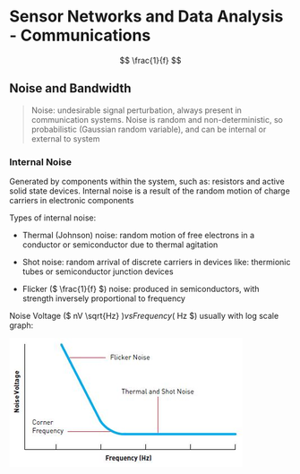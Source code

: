 # Sensor Networks and Data Analysis - Communications

$$ \frac{1}{f} $$

## Noise and Bandwidth

> Noise: undesirable signal perturbation, always present in communication systems. Noise is random and non-deterministic, so probabilistic (Gaussian random variable), and can be internal or external to system

### Internal Noise

Generated by components within the system, such as: resistors and active solid state devices. Internal noise is a result of the random motion of charge carriers in electronic components

Types of internal noise:

- Thermal (Johnson) noise: random motion of free electrons in a conductor or semiconductor due to thermal agitation

- Shot noise: random arrival of discrete carriers in devices like: thermionic tubes or semiconductor junction devices

- Flicker ($ \frac{1}{f} $) noise: produced in semiconductors, with strength 
inversely proportional to frequency

Noise Voltage ($ nV \sqrt{Hz} $) vs Frequency ($ Hz $) usually with log scale graph:

![Noise Graph](Images/noise.jfif "Noise")